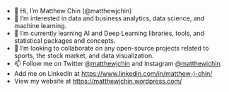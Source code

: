 - 👋 Hi, I’m Matthew Chin (@matthewjchin)
- 👀 I’m interested in data and business analytics, data science, and machine learning. 
- 🌱 I’m currently learning AI and Deep Learning libraries, tools, and statistical packages and concepts.  
- 💞️ I’m looking to collaborate on any open-source projects related to sports, the stock market, and data visualization. 
- 📫 Follow me on Twitter [@matthewjchin](https://twitter.com/matthewjchin) and Instagram [@matthewjchin](https://www.instagram.com/matthewjchin/). 
- Add me on LinkedIn at https://www.linkedin.com/in/matthew-j-chin/
- View my website at https://matthewjchin.wordpress.com/

<!---
matthewjchin/matthewjchin is a ✨ special ✨ repository because its `README.md` (this file) appears on your GitHub profile.
You can click the Preview link to take a look at your changes.
--->
